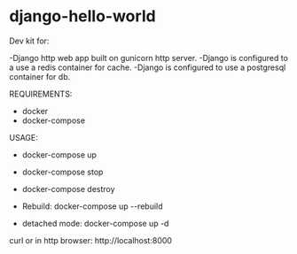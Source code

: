 # django-hello-world

Dev kit for:

-Django http web app built on gunicorn http server.
-Django is configured to a use a redis container for cache.
-Django is configured to use a postgresql container for db.


REQUIREMENTS:
- docker
- docker-compose

USAGE:
- docker-compose up
- docker-compose stop
- docker-compose destroy
- Rebuild: docker-compose up --rebuild

- detached mode: docker-compose up -d

curl or in http browser: http://localhost:8000
